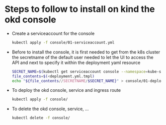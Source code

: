 # Steps to follow to install on kind the okd console

- Create a serviceaccount for the console
  ```bash
  kubectl apply -f console/01-serviceaccount.yml
  ```
- Before to install the console, it is first needed to get from the k8s cluster the secretname of the default user needed to let the UI to access
  the API and next to specify it within the deployment yaml resource
  ```bash
  SECRET_NAME=$(kubectl get serviceaccount console --namespace=kube-system -o jsonpath='{.secrets[0].name}')
  file_contents=$(<deployment.yml.tmpl)
  echo "${file_contents//SECRETNAME/$SECRET_NAME}" > console/01-deployment.yml
  ```
- To deploy the okd console, service and ingress route
  ```bash
  kubectl apply -f console/
  ```
- To delete the okd console, service, ...
  ```bash
  kubectl delete -f console/
  ```
